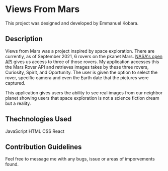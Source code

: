 # Views From Mars

This project was designed and developed by Emmanuel Kobara.

## Description

Views from Mars was a project inspired by space exploration. There are currently, as of September 2021, 6 rovers on the pkanet Mars. [NASA's open API](https://api.nasa.gov/) gives us access to three of those rovers. My application accesses this the Mars Rover API and retrieves images takes by these three rovers, Curiosity, Spirit, and Oportunity. The user is given the option to select the rover, specific camera and even the Earth date that the pictures were captured.

This application gives users the ability to see real images from our neighbor planet showing users that space exploration is not a science fiction dream but a reality.

## Thechnologies Used

JavaScript
HTML
CSS 
React

## Contribution Guidelines 

Feel free to message me with any bugs, issue or areas of imporvements found.
